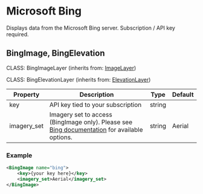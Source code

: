 # Microsoft Bing

Displays data from the Microsoft Bing server. Subscription / API key required.

## BingImage, BingElevation

CLASS: BingImageLayer (inherits from: [ImageLayer](image.md))

CLASS: BingElevationLayer (inherits from: [ElevationLayer](elevation.md))

| Property  | Description                                                  | Type   | Default |
| ----------- | ------------------------------------------------------------ | ------ | ------- |
| key         | API key tied to your subscription                            | string |         |
| imagery_set | Imagery set to access (BingImage only). Please see [Bing documentation](https://docs.microsoft.com/en-us/bingmaps/rest-services/imagery/get-imagery-metadata#template-parameters) for available options. | string | Aerial  |

### Example

```xml
<BingImage name="bing">
    <key>{your key here}</key>
    <imagery_set>Aerial</imagery_set>
</BingImage>
```
